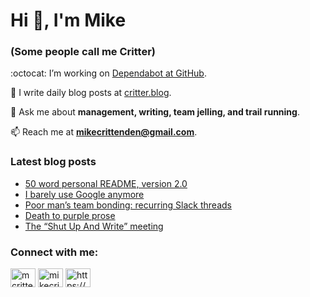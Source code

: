 # Hi 👋, I'm Mike
### (Some people call me Critter)

:octocat: I’m working on [Dependabot at GitHub](https://github.com/features/security).

📝 I write daily blog posts at [critter.blog](https://critter.blog).

💬 Ask me about **management, writing, team jelling, and trail running**.

📫 Reach me at **mikecrittenden@gmail.com**.

### Latest blog posts
<!-- BLOG-POST-LIST:START -->
- [50 word personal README, version 2.0](https://critter.blog/2023/05/12/50-word-personal-readme-version-2-0/)
- [I barely use Google anymore](https://critter.blog/2023/05/11/i-barely-use-google-anymore/)
- [Poor man’s team bonding: recurring Slack threads](https://critter.blog/2023/05/10/poor-mans-team-bonding-recurring-slack-threads/)
- [Death to purple prose](https://critter.blog/2023/05/09/death-to-purple-prose/)
- [The “Shut Up And Write” meeting](https://critter.blog/2023/05/08/the-shut-up-and-write-meeting/)
<!-- BLOG-POST-LIST:END -->

<h3 align="left">Connect with me:</h3>
<p align="left">
<a href="https://twitter.com/mcrittenden" target="blank"><img align="center" src="https://raw.githubusercontent.com/rahuldkjain/github-profile-readme-generator/master/src/images/icons/Social/twitter.svg" alt="mcrittenden" height="30" width="40" /></a>
<a href="https://linkedin.com/in/mikecrittenden" target="blank"><img align="center" src="https://raw.githubusercontent.com/rahuldkjain/github-profile-readme-generator/master/src/images/icons/Social/linked-in-alt.svg" alt="mikecrittenden" height="30" width="40" /></a>
<a href="https://critter.blog/feed/" target="blank"><img align="center" src="https://raw.githubusercontent.com/rahuldkjain/github-profile-readme-generator/master/src/images/icons/Social/rss.svg" alt="https://critter.blog/feed/" height="30" width="40" /></a>
</p>
